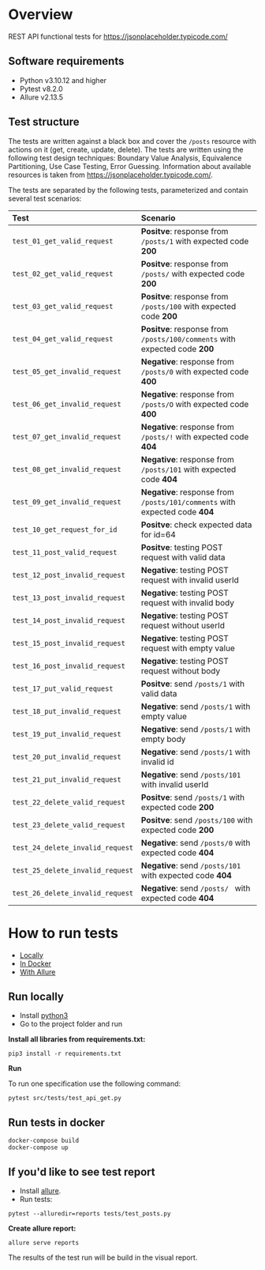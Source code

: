 # Overview
REST API functional tests for https://jsonplaceholder.typicode.com/

## Software requirements 
- Python v3.10.12 and higher
- Pytest v8.2.0
- Allure v2.13.5

## Test structure
The tests are written against a black box and cover the `/posts` resource with actions on it (get, create, update, delete).
The tests are written using the following test design techniques: Boundary Value Analysis, Equivalence Partitioning, Use Case Testing, Error Guessing.
Information about available resources is taken from https://jsonplaceholder.typicode.com/.

The tests are separated by the following tests, parameterized and contain several test scenarios:

| Test                           | Scenario                                                                      | 
|:-------------------------------|:------------------------------------------------------------------------------| 
| `test_01_get_valid_request`    | **Positve**: response from `/posts/1` with  expected code **200**             | 
| `test_02_get_valid_request`    | **Positve**: response from `/posts/` with  expected code **200**              | 
| `test_03_get_valid_request`    | **Positve**: response from `/posts/100` with  expected code **200**           | 
| `test_04_get_valid_request`    | **Positve**: response from `/posts/100/comments` with  expected code **200**  | 
| `test_05_get_invalid_request`  | **Negative**: response from `/posts/0` with  expected code **400**            | 
| `test_06_get_invalid_request`  | **Negative**: response from `/posts/O` with  expected code **400**            | 
| `test_07_get_invalid_request`  | **Negative**: response from `/posts/!` with  expected code **404**            | 
| `test_08_get_invalid_request`  | **Negative**: response from `/posts/101` with  expected code **404**          | 
| `test_09_get_invalid_request`  | **Negative**: response from `/posts/101/comments` with  expected code **404** | 
| `test_10_get_request_for_id`   | **Positve**: check expected data for id=64                                    | 
| `test_11_post_valid_request`   | **Positve**: testing POST request with valid data                             | 
| `test_12_post_invalid_request` | **Negative**: testing POST request with invalid userId                        | 
| `test_13_post_invalid_request` | **Negative**: testing POST request with invalid body                          | 
| `test_14_post_invalid_request` | **Negative**: testing POST request without userId                             | 
| `test_15_post_invalid_request` | **Negative**: testing POST request with empty value                           | 
| `test_16_post_invalid_request` | **Negative**: testing POST request without body                               | 
| `test_17_put_valid_request`    | **Positve**: send `/posts/1` with valid data                                  | 
| `test_18_put_invalid_request`  | **Negative**: send `/posts/1` with empty value                                | 
| `test_19_put_invalid_request`  | **Negative**: send `/posts/1` with empty body                                 | 
| `test_20_put_invalid_request`  | **Negative**: send `/posts/1` with invalid id                                 | 
| `test_21_put_invalid_request`  | **Negative**: send `/posts/101` with invalid userId                           |
| `test_22_delete_valid_request`       | **Positve**: send `/posts/1` with  expected code **200**                      | 
|      `test_23_delete_valid_request`                           | **Positve**: send `/posts/100` with  expected code **200**                    | 
|      `test_24_delete_invalid_request`                            | **Negative**: send `/posts/0` with  expected code **404**                     | 
|    `test_25_delete_invalid_request`                              | **Negative**: send `/posts/101` with  expected code **404**                   | 
|    `test_26_delete_invalid_request`                              | **Negative**: send `/posts/ ` with  expected code **404**                     | 



# How to run tests
- [Locally](https://github.com/helgatrue/API_testing/blob/main/README.md#run-locally)
- [In Docker](https://github.com/helgatrue/API_testing/blob/main/README.md#run-tests-in-docker)
- [With Allure](https://github.com/helgatrue/API_testing/blob/main/README.md#if-youd-like-to-see-test-report)

## Run locally
- Install [python3](https://www.python.org/downloads/)
- Go to the project folder and run

**Install all libraries from requirements.txt:**
```
pip3 install -r requirements.txt
```

**Run**

To run one specification use the following command:
```
pytest src/tests/test_api_get.py
```

## Run tests in docker
```
docker-compose build
docker-compose up
```

## If you'd like to see test report
- Install [allure](https://allurereport.org/docs/pytest/).
- Run tests:
```
pytest --alluredir=reports tests/test_posts.py
```

**Create allure report:**
```
allure serve reports
```
The results of the test run will be build in the visual report.

